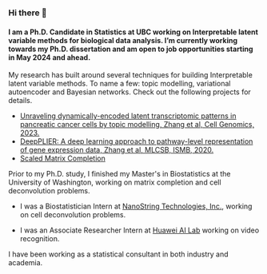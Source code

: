 ### Hi there 👋


#### I am a Ph.D. Candidate in Statistics at UBC working on Interpretable latent variable methods for biological data analysis. I’m currently working towards my Ph.D. dissertation and am open to job opportunities starting in May 2024 and ahead. 

My research has built around several techniques for building Interpretable latent variable methods. To name a few: topic modelling, variational autoencoder and Bayesian networks. Check out the following projects for details.

- [Unraveling dynamically-encoded latent transcriptomic patterns in pancreatic cancer cells by topic modelling, Zhang et al, Cell Genomics, 2023.](https://doi.org/10.1016/j.xgen.2023.100388)
- [DeepPLIER: A deep learning approach to pathway-level representation of gene expression data, Zhang et al, MLCSB, ISMB, 2020.](https://www.youtube.com/watch?v=nBlBFG6gFbM)
- [Scaled Matrix Completion](http://hdl.handle.net/1773/42982.)

Prior to my Ph.D. study, I finished my Master's in Biostatistics at the University of Washington, working on matrix completion and cell deconvolution problems. 

- I was a Biostatistician Intern at [NanoString Technologies, Inc.](https://nanostring.com/), working on cell deconvolution problems. 

- I was an Associate Researcher Intern at [Huawei AI Lab](http://dev3.noahlab.com.hk/) working on video recognition. 

I have been working as a statistical consultant in both industry and academia.


<!--
**thisisyichenzhang/thisisyichenzhang** is a ✨ _special_ ✨ repository because its `README.md` (this file) appears on your GitHub profile.

Here are some ideas to get you started:

- 🔭 I’m currently working on ...
- 🌱 I’m currently learning ...
- 👯 I’m looking to collaborate on ...
- 🤔 I’m looking for help with ...
- 💬 Ask me about ...
- 📫 How to reach me: ...
- 😄 Pronouns: ...
- ⚡ Fun fact: ...
-->
